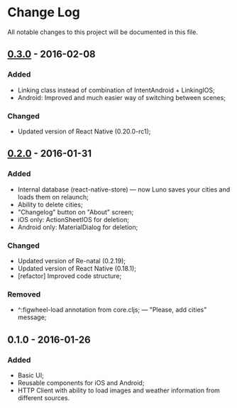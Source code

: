 # Change Log
All notable changes to this project will be documented in this file.

## [0.3.0] - 2016-02-08
### Added
- Linking class instead of combination of IntentAndroid + LinkingIOS;
- Android: Improved and much easier way of switching between scenes;

### Changed
- Updated version of React Native (0.20.0-rc1);

## [0.2.0] - 2016-01-31
### Added
- Internal database (react-native-store) — now Luno saves your cities and loads them on relaunch;
- Ability to delete cities;
- "Changelog" button on "About" screen;
- iOS only: ActionSheetIOS for deletion;
- Android only: MaterialDialog for deletion;

### Changed
- Updated version of Re-natal (0.2.19);
- Updated version of React Native (0.18.1);
- [refactor] Improved code structure;

### Removed
- ^:figwheel-load annotation from core.cljs;
— "Please, add cities" message;

## 0.1.0 - 2016-01-26
### Added
- Basic UI;
- Reusable components for iOS and Android;
- HTTP Client with ability to load images and weather information from different sources.

[0.2.0]: https://github.com/alwx/luno-react-native/compare/d3242d92638816ab285ddc53546c4a70404e8dd1...0.2.0
[0.3.0]: https://github.com/alwx/luno-react-native/compare/0.2.0...0.3.0

